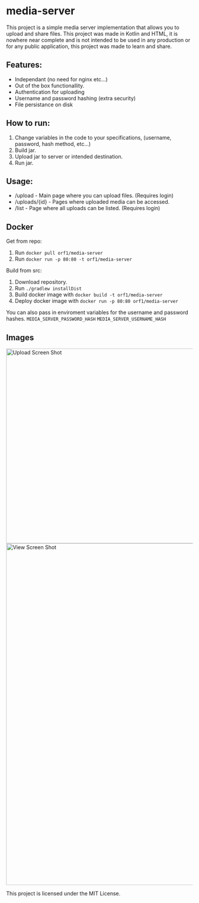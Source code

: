 # media-server

This project is a simple media server implementation that allows you to upload and share files. This project was made in Kotlin and HTML, it is nowhere near complete and is not intended to be used in any production or for any public application, this project was made to learn and share.

## Features:
- Independant (no need for nginx etc...)
- Out of the box functionallity.
- Authentication for uploading
- Username and password hashing (extra security)
- File persistance on disk

## How to run:
1. Change variables in the code to your specifications, (username, password, hash method, etc...)
2. Build jar.
3. Upload jar to server or intended destination.
4. Run jar.

## Usage:
- /upload - Main page where you can upload files. (Requires login)
- /uploads/{id} - Pages where uploaded media can be accessed.
- /list - Page where all uploads can be listed. (Requires login)

## Docker
Get from repo:
1. Run `docker pull orf1/media-server`
2. Run `docker run -p 80:80 -t orf1/media-server`

Build from src:
1. Download repository.
2. Run `./gradlew installDist`
3. Build docker image with `docker build -t orf1/media-server`
4. Deploy docker image with `docker run -p 80:80 orf1/media-server`

You can also pass in enviroment variables for the username and password hashes.
`MEDIA_SERVER_PASSWORD_HASH`
`MEDIA_SERVER_USERNAME_HASH`

## Images


<img width="525" alt="Upload Screen Shot" src="https://user-images.githubusercontent.com/39539212/151848034-1be95232-f39a-4661-8c68-92bc76777bc3.png">


<img width="921" alt="View Screen Shot" src="https://user-images.githubusercontent.com/39539212/151848144-e7c7b4b2-cfe2-48f6-9b6e-ca40ab1c1cae.png">

This project is licensed under the MIT License.
